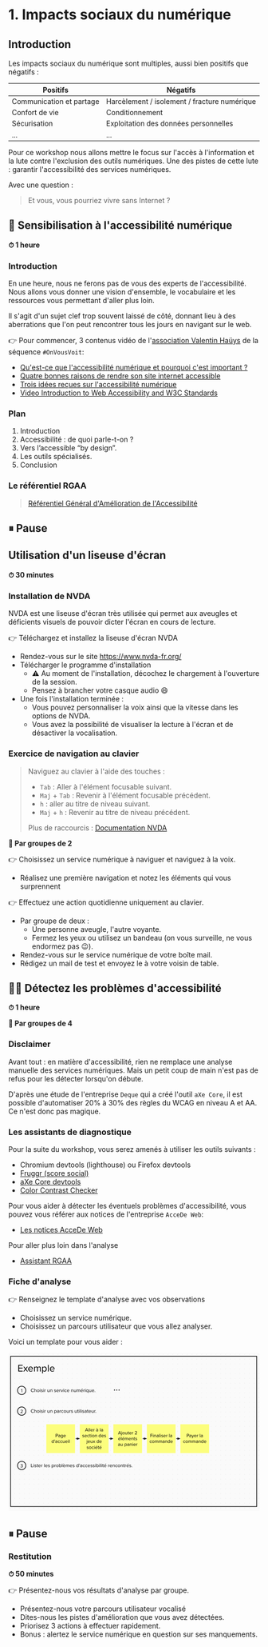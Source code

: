 # 1. Impacts sociaux du numérique

## Introduction

Les impacts sociaux du numérique sont multiples, aussi bien positifs que négatifs :

| Positifs                 | Négatifs                                     |
|--------------------------|----------------------------------------------|
| Communication et partage | Harcèlement / isolement / fracture numérique |
| Confort de vie           | Conditionnement                              |
| Sécurisation             | Exploitation des données personnelles        |
| ...                      | ...                                          |

Pour ce workshop nous allons mettre le focus sur l'accès à l'information et la lute contre l'exclusion des outils numériques.
Une des pistes de cette lute : garantir l'accessibilité des services numériques.

Avec une question :

> Et vous, vous pourriez vivre sans Internet ?

## 🧏 Sensibilisation à l'accessibilité numérique
**⏱ 1 heure**
### Introduction
En une heure, nous ne ferons pas de vous des experts de l'accessibilité. 
Nous allons vous donner une vision d'ensemble, le vocabulaire et les ressources vous permettant d'aller plus loin.

Il s'agit d'un sujet clef trop souvent laissé de côté, donnant lieu à des aberrations que l'on peut rencontrer tous les jours en navigant sur le web.

👉 Pour commencer, 3 contenus vidéo de l'[association Valentin Haüys](https://www.avh.asso.fr/fr) de la séquence `#OnVousVoit`:
- [Qu'est-ce que l'accessibilité numérique et pourquoi c'est important ?](https://www.youtube.com/watch?v=fZo_ky7_XZ8)
- [Quatre bonnes raisons de rendre son site internet accessible](https://www.youtube.com/watch?v=cPFYtFEEW7g)
- [Trois idées reçues sur l'accessibilité numérique](https://www.youtube.com/watch?v=DO26F5oMXbc)
- [Video Introduction to Web Accessibility and W3C Standards](https://www.w3.org/WAI/videos/standards-and-benefits/)

### Plan 
1. Introduction
2. Accessibilité : de quoi parle-t-on ?
3. Vers l’accessible “by design”.
4. Les outils spécialisés.
5. Conclusion

### Le référentiel RGAA

> [Référentiel Général d'Amélioration de l'Accessibilité](https://accessibilite.numerique.gouv.fr/)

## ⏸ Pause

## Utilisation d'un liseuse d'écran
**⏱ 30 minutes**

### Installation de NVDA

NVDA est une liseuse d'écran très utilisée qui permet aux aveugles et déficients visuels de pouvoir dicter l'écran en cours de lecture.

👉 Téléchargez et installez la liseuse d'écran NVDA
- Rendez-vous sur le site https://www.nvda-fr.org/
- Télécharger le programme d'installation
  - ⚠️ Au moment de l'installation, décochez le chargement à l'ouverture de la session.
  - Pensez à brancher votre casque audio 😄
- Une fois l'installation terminée :
  - Vous pouvez personnaliser la voix ainsi que la vitesse dans les options de NVDA.
  - Vous avez la possibilité de visualiser la lecture à l'écran et de désactiver la vocalisation.

### Exercice de navigation au clavier

> Naviguez au clavier à l'aide des touches :
> - `Tab` : Aller à l'élément focusable suivant.
> - `Maj` + `Tab` : Revenir à l'élément focusable précédent.
> - `h` : aller au titre de niveau suivant.
> - `Maj` + `h` : Revenir au titre de niveau précédent.
>
> Plus de raccourcis : [Documentation NVDA](https://www.nvda-fr.org/doc/userGuide.html#WebNavigation)

**🤝 Par groupes de 2**

👉 Choisissez un service numérique à naviguer et naviguez à la voix.
- Réalisez une première navigation et notez les éléments qui vous surprennent

👉 Effectuez une action quotidienne uniquement au clavier. 
- Par groupe de deux : 
  - Une personne aveugle, l'autre voyante.
  - Fermez les yeux ou utilisez un bandeau (on vous surveille, ne vous endormez pas 😉).
- Rendez-vous sur le service numérique de votre boîte mail.
- Rédigez un mail de test et envoyez le à votre voisin de table.

## 🕵️‍♀️ Détectez les problèmes d'accessibilité
**⏱ 1 heure**

**🤝 Par groupes de 4**

### Disclaimer
Avant tout : en matière d'accessibilité, rien ne remplace une analyse manuelle des services numériques.
Mais un petit coup de main n'est pas de refus pour les détecter lorsqu'on débute.

D'après une étude de l'entreprise `Deque` qui a créé l'outil `aXe Core`, il est possible d'automatiser 20% à 30% des règles du WCAG en niveau A et AA.
Ce n'est donc pas magique.

### Les assistants de diagnostique
Pour la suite du workshop, vous serez amenés à utiliser les outils suivants :
- Chromium devtools (lighthouse) ou Firefox devtools
- [Fruggr (score social)](https://fruggr.io)
- [aXe Core devtools](https://chrome.google.com/webstore/detail/axe-devtools-web-accessib/lhdoppojpmngadmnindnejefpokejbdd)
- [Color Contrast Checker](https://www.tpgi.com/color-contrast-checker/)

Pour vous aider à détecter les éventuels problèmes d'accessibilité, vous pouvez vous référer aux notices de l'entreprise `AcceDe Web`:
- [Les notices AcceDe Web](https://www.accede-web.com/notices/)

Pour aller plus loin dans l'analyse
- [Assistant RGAA](https://chrome.google.com/webstore/detail/assistant-rgaa/cgpmofepeeiaaljkcclfldhaalfpcand)

### Fiche d'analyse
👉 Renseignez le template d'analyse avec vos observations
- Choisissez un service numérique.
- Choisissez un parcours utilisateur que vous allez analyser.

Voici un template pour vous aider :

![a11y-audit-template.png](../resources/a11y-audit-template.png)

## ⏸ Pause

### Restitution

**⏱ 50 minutes**

👉 Présentez-nous vos résultats d'analyse par groupe.
- Présentez-nous votre parcours utilisateur vocalisé
- Dites-nous les pistes d'amélioration que vous avez détectées.
- Priorisez 3 actions à effectuer rapidement.
- Bonus : alertez le service numérique en question sur ses manquements.
